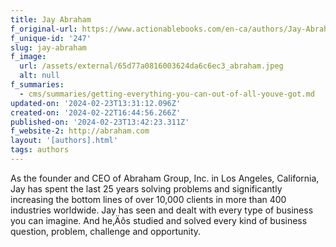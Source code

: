 ```yaml
---
title: Jay Abraham
f_original-url: https://www.actionablebooks.com/en-ca/authors/Jay-Abraham/
f_unique-id: '247'
slug: jay-abraham
f_image:
  url: /assets/external/65d77a0816003624da6c6ec3_abraham.jpeg
  alt: null
f_summaries:
  - cms/summaries/getting-everything-you-can-out-of-all-youve-got.md
updated-on: '2024-02-23T13:31:12.096Z'
created-on: '2024-02-22T16:44:56.266Z'
published-on: '2024-02-23T13:42:23.311Z'
f_website-2: http://abraham.com
layout: '[authors].html'
tags: authors
---
```


As the founder and CEO of Abraham Group, Inc. in Los Angeles, California, Jay has spent the last 25 years solving problems and significantly increasing the bottom lines of over 10,000 clients in more than 400 industries worldwide. Jay has seen and dealt with every type of business you can imagine. And he‚Äôs studied and solved every kind of business question, problem, challenge and opportunity.
